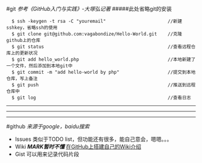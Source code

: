 #git
*参考《GitHub入门与实践》-大塚弘记著*
#####此处省略git的安装
  ```
    $ ssh -keygen -t rsa -C "youremail"                       //新建sshkey，省略ssh的使用
    $ git clone git@github.com:vagabondize/Hello-World.git    //克隆github上的仓库
    $ git status                                              //查看远程仓库上的更新状况
    $ git add hello_world.php                                 //本地新建了一个文件，然后添加到本地git中
    $ git commit -m "add hello-world by php"                  //提交到本地仓库，写上备注
    $ git push                                                //推送到远程仓库中
    $ git log                                                 //查看日志
  ```

***
* * *
- - -
#github
*来源于google，baidu搜索*
  * Issues    类似于TODO list，但功能还有很多，能自己意会，嗯嗯。。。
  * Wiki      ***MARK暂时不懂*** [在GitHub上搭建自己的Wiki介绍](http://www.360doc.com/content/14/0514/12/14416931_377498145.shtml)
  * Gist      可以用来记录代码片段
